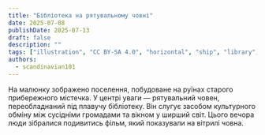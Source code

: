 ```yaml
---
title: "Бібліотека на рятувальному човні"
date: 2025-07-08
publishDate: 2025-07-13
draft: false
description: ""
tags: ["illustration", "CC BY-SA 4.0", "horizontal", "ship", "library", "people", "2025-collab"]
authors:
  - scandinavian101
---
```


На малюнку зображено поселення, побудоване на руїнах старого прибережного містечка. У центрі уваги — рятувальний човен, переобладнаний під плавучу бібліотеку. Він слугує засобом культурного обміну між сусідніми громадами та вікном у ширший світ. Цього вечора люди зібралися подивитись фільм, який показували на вітрилі човна.
